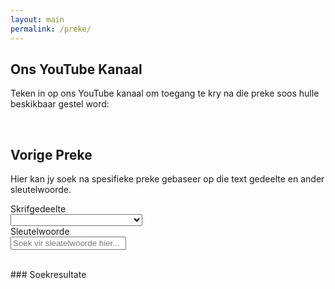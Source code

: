 ```yaml
---
layout: main
permalink: /preke/
---
```

<script> 
     
    function onSearch(sender){
      
      var selBoek = document.getElementById("boek");
      var inpText = document.getElementById("keywords");
      var searchString = " " + inpText.value;
      if(selBoek.value !== "blank"){
        searchString += " " + selBoek.value
      }
      search.search(searchString);
      var inputField = document.getElementById('keywords');
      if(inputField.value === "") inputField.value = " ";
    };
    
</script>  

## Ons YouTube Kanaal
Teken in op ons YouTube kanaal om toegang te kry na die preke soos hulle beskikbaar gestel word: 
<div class="g-ytsubscribe" data-channelid="UC0ZP4XfiYIW-CgGgnnmV-2Q" data-layout="default" data-count="hidden"></div>
<br/>

## Vorige Preke
Hier kan jy soek na spesifieke preke gebaseer op die text gedeelte en ander sleutelwoorde.
<br/>

<div class="filterContainer">
  <form action="/action_page.php">
    <div class="row">
      <div class="col-25">
        <label for="boek">Skrifgedeelte</label>
      </div>
      <div class="col-75">
        <select id="boek" name="boek" onchange="onSearch()">
          <option value="blank"></option>
          <option value="Genesis">Genesis</option>
          <option value="Eksodus">Eksodus</option>
          <option value="Levitikus">Levitikus</option>
          <option value="Numeri">Numeri</option>
          <option value="Deuteronomium">Deuteronomium</option>
          <option value="Josua">Josua</option>
          <option value="Rigters">Rigters</option>
          <option value="Rut">Rut</option>
          <option value="1 Samuel">1 Samuel</option>
          <option value="2 Samuel">2 Samuel</option>
          <option value="1 Konings">1 Konings</option>
          <option value="2 Konings">2 Konings</option>
          <option value="1 Kronieke">1 Kronieke</option>
          <option value="2 Kronieke">2 Kronieke</option>
          <option value="Esra">Esra</option>
          <option value="Nehemia">Nehemia</option>
          <option value="Ester">Ester</option>
          <option value="Job">Job</option>
          <option value="Psalms">Psalms</option>
          <option value="Spreuke van Salomo">Spreuke van Salomo</option>
          <option value="Prediker">Prediker</option>
          <option value="Hooglied van Salomo">Hooglied van Salomo</option>
          <option value="Jesaja">Jesaja</option>
          <option value="Jeremia">Jeremia</option>
          <option value="Klaagliedere van Jeremia">Klaagliedere van Jeremia</option>
          <option value="Esegiël">Esegiël</option>
          <option value="Daniël">Daniël</option>
          <option value="Hosea">Hosea</option>
          <option value="Joël">Joël</option>
          <option value="Amos">Amos</option>
          <option value="Obadja">Obadja</option>
          <option value="Jona">Jona</option>
          <option value="Miga">Miga</option>
          <option value="Nahum">Nahum</option>
          <option value="Habakuk">Habakuk</option>
          <option value="Sefanja">Sefanja</option>
          <option value="Haggai">Haggai</option>
          <option value="Sagaria">Sagaria</option>
          <option value="Maleagi">Maleagi</option>
          <option value="Matteus">Matteus</option>
          <option value="Markus">Markus</option>
          <option value="Lukas">Lukas</option>
          <option value="Johannes">Johannes</option>
          <option value="Die handelinge van die apostels">Die handelinge van die apostels</option>
          <option value="Romeine">Romeine</option>
          <option value="1 Korintiërs ">1 Korintiërs </option>
          <option value="2 Korintiërs">2 Korintiërs</option>
          <option value="Galasiërs">Galasiërs</option>
          <option value="Effesiërs">Effesiërs</option>
          <option value="Filippense">Filippense</option>
          <option value="Kolossense">Kolossense</option>
          <option value="1 Tessalonisense">1 Tessalonisense</option>
          <option value="2 Tessalonisense">2 Tessalonisense</option>
          <option value="1 Timoteus">1 Timoteus</option>
          <option value="2 Timoteus">2 Timoteus</option>
          <option value="Titus ">Titus </option>
          <option value="Filemon">Filemon</option>
          <option value="Hebreërs">Hebreërs</option>
          <option value="Jakobus">Jakobus</option>
          <option value="1 Petrus">1 Petrus</option>
          <option value="2 Petrus">2 Petrus</option>
          <option value="1 Johannes">1 Johannes</option>
          <option value="2 Johannes">2 Johannes</option>
          <option value="3 Johannes">3 Johannes</option>
          <option value="Judas">Judas</option>
          <option value="Die openbaring">Die openbaring</option>
        </select>
      </div>
    </div> 
    <div class="row">
      <div class="col-25">
        <label for="keywords">Sleutelwoorde</label>
      </div>
      <div class="col-75">
        <input type="text" id="keywords" name="keywords" placeholder="Soek vir sleatelwoorde hier..." oninput="onSearch()">
      </div>
    </div>
  </form>
</div>
<br/>
### Soekresultate 
<div id="results" class="grid-container"/>
